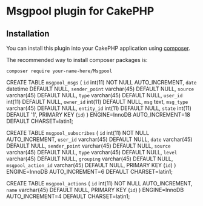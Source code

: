# Msgpool plugin for CakePHP

## Installation

You can install this plugin into your CakePHP application using [composer](https://getcomposer.org).

The recommended way to install composer packages is:

```
composer require your-name-here/Msgpool
```




CREATE TABLE `msgpool_msgs` (
  `id` int(11) NOT NULL AUTO_INCREMENT,
  `date` datetime DEFAULT NULL,
  `sender_point` varchar(45) DEFAULT NULL,
  `source` varchar(45) DEFAULT NULL,
  `type` varchar(45) DEFAULT NULL,
  `user_id` int(11) DEFAULT NULL,
  `owner_id` int(11) DEFAULT NULL,
  `msg` text,
  `msg_type` varchar(45) DEFAULT NULL,
  `entity_id` int(11) DEFAULT NULL,
  `state` int(11) DEFAULT '1',
  PRIMARY KEY (`id`)
) ENGINE=InnoDB AUTO_INCREMENT=18 DEFAULT CHARSET=latin1;

CREATE TABLE `msgpool_subscribes` (
  `id` int(11) NOT NULL AUTO_INCREMENT,
  `user_id` varchar(45) DEFAULT NULL,
  `date` varchar(45) DEFAULT NULL,
  `sender_point` varchar(45) DEFAULT NULL,
  `source` varchar(45) DEFAULT NULL,
  `type` varchar(45) DEFAULT NULL,
  `level` varchar(45) DEFAULT NULL,
  `grouping` varchar(45) DEFAULT NULL,
  `msgpool_action_id` varchar(45) DEFAULT NULL,
  PRIMARY KEY (`id`)
) ENGINE=InnoDB AUTO_INCREMENT=6 DEFAULT CHARSET=latin1;

CREATE TABLE `msgpool_actions` (
  `id` int(11) NOT NULL AUTO_INCREMENT,
  `name` varchar(45) DEFAULT NULL,
  PRIMARY KEY (`id`)
) ENGINE=InnoDB AUTO_INCREMENT=4 DEFAULT CHARSET=latin1;





